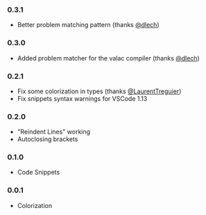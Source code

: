 ### 0.3.1

- Better problem matching pattern (thanks [@dlech](https://github.com/dlech))

### 0.3.0

- Added problem matcher for the valac compiler (thanks [@dlech](https://github.com/dlech))

### 0.2.1

- Fix some colorization in types (thanks [@LaurentTreguier](https://github.com/LaurentTreguier))
- Fix snippets syntax warnings for VSCode 1.13

### 0.2.0

- "Reindent Lines" working
- Autoclosing brackets

### 0.1.0

- Code Snippets

### 0.0.1

- Colorization 

